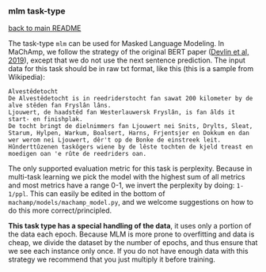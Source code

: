 ### mlm task-type

[back to main README](../README.md)

The task-type `mlm` can be used for Masked Language Modeling. In MaChAmp, we follow the strategy of the original BERT
paper ([Devlin et al, 2019](https://www.aclweb.org/anthology/N19-1423/)), except that we do not use the next sentence
prediction. The input data for this task should be in raw txt format, like this (this is a sample from Wikipedia):

```
Alvestêdetocht
De Alvestêdetocht is in reedriderstocht fan sawat 200 kilometer by de alve stêden fan Fryslân lâns. 
Ljouwert, de haadstêd fan Westerlauwersk Fryslân, is fan âlds it start- en finishplak. 
De tocht bringt de dielnimmers fan Ljouwert nei Snits, Drylts, Sleat, Starum, Hylpen, Warkum, Boalsert, Harns, Frjentsjer en Dokkum en dan wer werom nei Ljouwert, dêr't op de Bonke de einstreek leit. 
Hûnderttûzenen taskôgers wiene by de lêste tochten de kjeld treast en moedigen oan 'e rûte de reedriders oan.
```

The only supported evaluation metric for this task is perplexity. Because in multi-task learning we pick the model with
the highest sum of all metrics and most metrics have a range 0-1, we invert the perplexity by doing: `1-1/ppl`. This can
easily be edited in the bottom of `machamp/models/machamp_model.py`, and we welcome suggestions on how to do this more
correct/principled.

**This task type has a special handling of the data**, it uses only a portion of the data each epoch. Because MLM is
more prone to overfitting and data is cheap, we divide the dataset by the number of epochs, and thus ensure that we 
see each instance only once. If you do not have enough data with this strategy we recommend that you just multiply it
before training.


